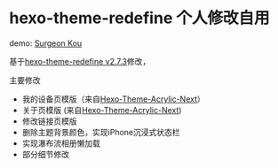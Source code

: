 # hexo-theme-redefine 个人修改自用

demo: [Surgeon Kou](https://koucw.link)

基于[hexo-theme-redefine v2.7.3](https://github.com/EvanNotFound/hexo-theme-redefine)修改，

主要修改

- 我的设备页模版（来自[Hexo-Theme-Acrylic-Next](https://github.com/hexo-theme-Acrylic/Hexo-Theme-Acrylic-Next)）
- 关于页模版 (来自[Hexo-Theme-Acrylic-Next](https://github.com/hexo-theme-Acrylic/Hexo-Theme-Acrylic-Next))
- 修改链接页模版
- 删除主题背景颜色，实现iPhone沉浸式状态栏
- 实现瀑布流相册懒加载
- 部分细节修改